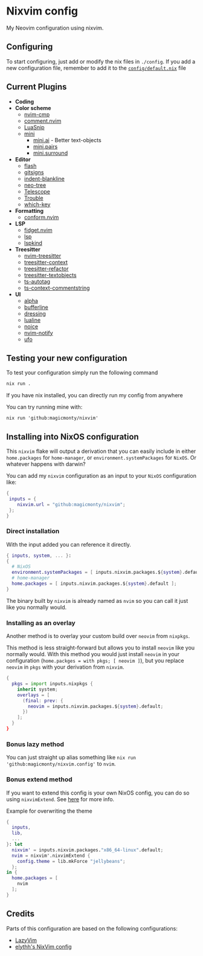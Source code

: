 # Nixvim config

My Neovim configuration using nixvim.

## Configuring

To start configuring, just add or modify the nix files in `./config`.
If you add a new configuration file, remember to add it to the
[`config/default.nix`](./config/default.nix) file

## Current Plugins

- **Coding**
- **Color scheme**
  - [nvim-cmp](./config/plugins/coding/cmp.nix)
  - [comment.nvim](./config/plugins/coding/comment.nix)
  - [LuaSnip](./config/plugins/coding/luasnip.nix)
  - [mini](./config/plugins/coding/mini.nix)
    - [mini.ai](./config/plugins/coding/mini-ai.nix) - Better text-objects
    - [mini.pairs](./config/plugins/coding/mini-pairs.nix)
    - [mini.surround](./config/plugins/coding/mini-surround.nix)
- **Editor**
  - [flash](./config/plugins/editor/flash.nix)
  - [gitsigns](./config/plugins/editor/gitsigns.nix)
  - [indent-blankline](./config/plugins/editor/indent.nix)
  - [neo-tree](./config/plugins/editor/neo-tree.nix)
  - [Telescope](./config/plugins/editor/telescope.nix)
  - [Trouble](./config/plugins/editor/trouble.nix)
  - [which-key](./config/plugins/editor/which-key.nix)
- **Formatting**
  - [conform.nvim](./config/plugins/formatting/conform.nix)
- **LSP**
  - [fidget.nvim](./config/plugins/lsp/fidget.nix)
  - [lsp](./config/plugins/lsp/lsp.nix)
  - [lspkind](./config/plugins/lsp/lspkind.nix)
- **Treesitter**
  - [nvim-treesitter](./config/plugins/treesitter/treesitter.nix)
  - [treesitter-context](./config/plugins/treesitter/context.nix)
  - [treesitter-refactor](./config/plugins/treesitter/refactor.nix)
  - [treesitter-textobjects](./config/plugins/treesitter/textobjects.nix)
  - [ts-autotag](./config/plugins/treesitter/autotag.nix)
  - [ts-context-commentstring](./config/plugins/treesitter/context-commentstring.nix)
- **UI**
  - [alpha](./config/plugins/ui/alpha.nix)
  - [bufferline](./config/plugins/ui/bufferline.nix)
  - [dressing](./config/plugins/ui/dressing.nix)
  - [lualine](./config/plugins/ui/lualine.nix)
  - [noice](./config/plugins/ui/noice.nix)
  - [nvim-notify](./config/plugins/ui/notify.nix)
  - [ufo](./config/plugins/ui/ufo.nix)

## Testing your new configuration

To test your configuration simply run the following command

```bash
nix run .
```

If you have nix installed, you can directly run my config from anywhere

You can try running mine with:

```shell
nix run 'github:magicmonty/nixvim'
```

## Installing into NixOS configuration

This `nixvim` flake will output a derivation that you can easily include
in either `home.packages` for `home-manager`, or
`environment.systemPackages` for `NixOS`. Or whatever happens with darwin?

You can add my `nixvim` configuration as an input to your `NixOS` configuration like:

```nix
{
 inputs = {
    nixvim.url = "github:magicmonty/nixvim";
 };
}
```

### Direct installation

With the input added you can reference it directly.

```nix
{ inputs, system, ... }:
{
  # NixOS
  environment.systemPackages = [ inputs.nixvim.packages.${system}.default ];
  # home-manager
  home.packages = [ inputs.nixvim.packages.${system}.default ];
}
```

The binary built by `nixvim` is already named as `nvim` so you can call it just
like you normally would.

### Installing as an overlay

Another method is to overlay your custom build over `neovim` from `nixpkgs`.

This method is less straight-forward but allows you to install `neovim` like
you normally would. With this method you would just install `neovim` in your
configuration (`home.packges = with pkgs; [ neovim ]`), but you replace
`neovim` in `pkgs` with your derivation from `nixvim`.

```nix
{
  pkgs = import inputs.nixpkgs {
    inherit system;
    overlays = [
      (final: prev: {
        neovim = inputs.nixvim.packages.${system}.default;
      })
    ];
  }
}
```

### Bonus lazy method

You can just straight up alias something like `nix run
'github:magicmonty/nixvim.config'` to `nvim`.

### Bonus extend method

If you want to extend this config is your own NixOS config, you can do so using `nixvimExtend`.
See [here](https://nix-community.github.io/nixvim/modules/standalone.html) for more info.

Example for overwriting the theme

```nix
{
  inputs,
  lib,
  ...
}: let
  nixvim' = inputs.nixvim.packages."x86_64-linux".default;
  nvim = nixvim'.nixvimExtend {
    config.theme = lib.mkForce "jellybeans";
  };
in {
  home.packages = [
    nvim
  ];
}
```

## Credits

Parts of this configuration are based on the following configurations:

- [LazyVim](https://lazyvim.org)
- [elythh's NixVim config](https://github.com/elythh/nixvim)
